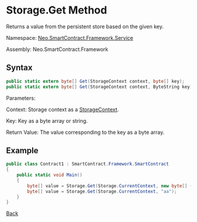# Storage.Get Method

Returns a value from the persistent store based on the given key.

Namespace: [Neo.SmartContract.Framework.Service](../../Neo.SmartContract.Framework.Service.md)

Assembly: Neo.SmartContract.Framework

## Syntax

```c#
public static extern byte[] Get(StorageContext context, byte[] key);
public static extern byte[] Get(StorageContext context, ByteString key);
```

Parameters:

Context: Storage context as a [StorageContext](../StorageContext.md).

Key: Key as a byte array or string.

Return Value: The value corresponding to the key as a byte array.

## Example

```c#
public class Contract1 : SmartContract.Framework.SmartContract
{
    public static void Main()
    {
        byte[] value = Storage.Get(Storage.CurrentContext, new byte[] { 0 });
        byte[] value = Storage.Get(Storage.CurrentContext, "aa");
    }
}
```



[Back](../Storage.md)
